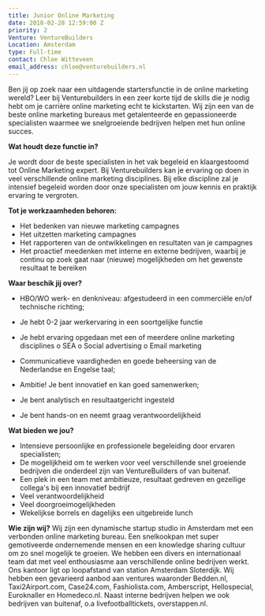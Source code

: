 ```yaml
---
title: Junior Online Marketing
date: 2018-02-28 12:59:00 Z
priority: 2
Venture: VentureBuilders
Location: Amsterdam
type: Full-time
contact: Chloe Witteveen
email_address: chloe@venturebuilders.nl
---
```


Ben jij op zoek naar een uitdagende startersfunctie in de online marketing wereld? 
Leer bij Venturebuilders in een zeer korte tijd de skills die je nodig hebt om je carrière online marketing echt te kickstarten. Wij zijn een van de beste online marketing bureaus met getalenteerde en gepassioneerde specialisten waarmee we snelgroeiende bedrijven helpen met hun online succes.  

**Wat houdt deze functie in?**

Je wordt door de beste specialisten in het vak begeleid en klaargestoomd tot Online Marketing expert. Bij Venturebuilders kan je ervaring op doen in veel verschillende online marketing disciplines. Bij elke discipline zal je intensief begeleid worden door onze specialisten om jouw kennis en praktijk ervaring te vergroten.

**Tot je werkzaamheden behoren:**
* Het bedenken van nieuwe marketing campagnes
* Het uitzetten marketing campagnes
* Het rapporteren van de ontwikkelingen en resultaten van je campagnes
* Het proactief meedenken met interne en externe bedrijven, waarbij je continu op zoek gaat naar (nieuwe) mogelijkheden om het gewenste resultaat te bereiken

**Waar beschik jij over?**
* HBO/WO werk- en denkniveau: afgestudeerd in een commerciële en/of technische richting;
* Je hebt 0-2 jaar werkervaring in een soortgelijke functie
* Je hebt ervaring opgedaan met een of meerdere online marketing disciplines
o	SEA
o	Social advertising
o	Email marketing

* Communicatieve vaardigheden en goede beheersing van de Nederlandse en Engelse taal;
* Ambitie! Je bent innovatief en kan goed samenwerken;
* Je bent analytisch en resultaatgericht ingesteld
* Je bent hands-on en neemt graag verantwoordelijkheid

**Wat bieden we jou?**
* Intensieve persoonlijke en professionele begeleiding door ervaren specialisten;
* De mogelijkheid om te werken voor veel verschillende snel groeiende bedrijven die onderdeel zijn van VentureBuilders of van buitenaf. 
* Een plek in een team met ambitieuze, resultaat gedreven en gezellige collega's bij een innovatief bedrijf
* Veel verantwoordelijkheid
* Veel doorgroeimogelijkheden
* Wekelijkse borrels en dagelijks een uitgebreide lunch

**Wie zijn wij?**
Wij zijn een dynamische startup studio in Amsterdam met een verbonden online marketing bureau. Een snelkookpan met super gemotiveerde ondernemende mensen en een knowledge sharing cultuur om zo snel mogelijk te groeien. We hebben een divers en internationaal team dat met veel enthousiasme aan verschillende online bedrijven werkt. Ons kantoor ligt op loopafstand van station Amsterdam Sloterdijk. Wij hebben een gevarieerd aanbod aan ventures waaronder Bedden.nl, Taxi2Airport.com, Case24.com, Fashiolista.com, Amberscript, Hellospecial, Euroknaller en Homedeco.nl. Naast interne bedrijven helpen we ook bedrijven van buitenaf, o.a livefootballtickets, overstappen.nl. 


